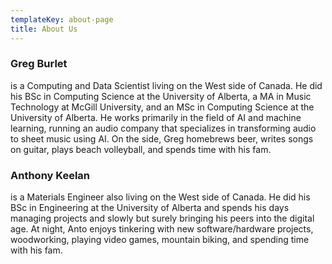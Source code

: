 ```yaml
---
templateKey: about-page
title: About Us
---
```

### Greg Burlet

is a Computing and Data Scientist living on the West side of Canada. He did his BSc in Computing Science at the University of Alberta, a MA in Music Technology at McGill University, and an MSc in Computing Science at the University of Alberta. He works primarily in the field of AI and machine learning, running an audio company that specializes in transforming audio to sheet music using AI. On the side, Greg homebrews beer, writes songs on guitar, plays beach volleyball, and spends time with his fam.

### Anthony Keelan

is a Materials Engineer also living on the West side of Canada. He did his BSc in Engineering at the University of Alberta and spends his days managing projects and slowly but surely bringing his peers into the digital age. At night, Anto enjoys tinkering with new software/hardware projects, woodworking, playing video games, mountain biking, and spending time with his fam.
